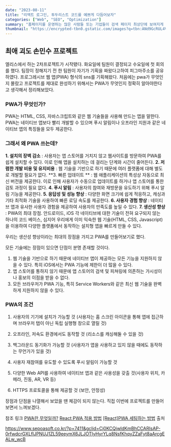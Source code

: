 ```yaml
---
date: "2023-08-11"
title: "리액트 로그인, 투두리스트 코드를 예쁘게 다듬어보자"
categories: ["Web", "SEO", "Optimization"]
summary: "홈페이지를 운영하는 많은 사람들 또는 기업들이 검색 페이지 최상단에 보여지게 하기 위해 어떤 최적화 작업을 하는지 알아보자."
thumbnail: "https://encrypted-tbn0.gstatic.com/images?q=tbn:ANd9GcRUL4VDMHPZmEV0XGeP048wapUWPzs7YJi_2w&usqp=CAU"
---
```


## 최애 괴도 손민수 프로젝트

엘리스에서 하는 2차프로젝트가 시작됐다.
화요일에 팀원이 결정되고 수요일에 첫 회의를 했다.
팀장이 정해지기 전 한 팀원이 자기가 기획을 짜왔다고하여 피그마주소를 공유하였다.
프로그레시브 웹 앱(PWA) 형식의 sns를 기획해왔다. 처음에는 pwa가 무엇인지 몰랐고 프로젝트를 제대로 완성하기 위해서는 PWA가 무엇인지 정확히 알아야한다고 생각해서 정리해보았다.

### PWA가 무엇인가?

PWA는 HTML, CSS, 자바스크립트와 같은 웹 기술들을 사용해 만드는 앱을 말한다. PWA는 네이티브 앱보다 빨리 개발할 수 있으며 푸시 알림이나 오프라인 지원과 같은 네이티브 앱의 특징들을 모두 제공한다.

### 그래서 왜 PWA 쓰는데?

**1. 설치의 장벽 감소**
: 사용자는 앱 스토어를 거치지 않고 웹사이트를 방문하여 PWA를 쉽게 설치할 수 있다. 이로 인해 앱을 설치하는 데 걸리는 단계와 시간이 줄어든다.
**2. 저렴한 개발 비용 및 유지비용**
: 웹 기술을 기반으로 하기 때문에 여러 플랫폼에 대해 별도로 개발할 필요가 없다.
**3. 빠른 업데이트 **
: 웹 애플리케이션의 특성상 자동으로 최신 버전을 제공한다. 이로 인해 사용자가 수동으로 업데이트를 하거나 앱 스토어를 통한 검토 과정이 필요 없다.
**4. 푸시 알림**
: 사용자의 참여와 재방문을 유도하기 위해 푸시 알림 기능을 제공한다.
**5. 응답성 및 성능 향상**
: 다양한 화면 크기에 쉽게 적응하고, 캐싱과 기타 최적화 기술을 사용하여 빠른 로딩 속도를 제공한다.
**6. 사용자 경험 향상**
: 네이티브 앱과 유사한 사용자 경험을 제공하여 사용자의 만족도를 높일 수 있다.
**7. 생산성 향상**
: PWA의 최대 장점. 안드로이드, iOS 각 네이티브에 대한 기술이 전혀 요구되지 않는 하나의 코드 베이스, 심지어 우리에게 이미 익숙한 웹 기술(HTML, CSS, Javascript)을 이용하여 다양한 플랫폼에서 동작하는 설치형 앱을 빠르게 만들 수 있다.

우리는 생산성 향상이라는 최대의 장점을 가지고 PWA를 만들어보기로 했다.

모든 기술에는 장점이 있으면 단점이 분명 존재할 것이다.

1. 웹 기술을 기반으로 하기 때문에 네이티브 앱이 제공하는 모든 기능을 지원하지 않을 수 있다. 특히 iOS에서는 PWA 기능에 제한이 더 많을 수 있다.
2. 앱 스토어를 통하지 않기 때문에 앱 스토어의 검색 및 피쳐링에 의존하는 가시성이나 홍보의 이점을 받을 수 없다.
3. 모든 브라우저가 PWA 기능, 특히 Service Workers와 같은 최신 웹 기술을 완벽하게 지원하지 않을 수 있다.

### PWA의 조건

1. 사용자의 기기에 설치가 가능할 것 (사용자는 홈 스크린 아이콘을 통해 앱에 접근하며 브라우저 탭이 아닌 독립 실행형 창으로 열릴 것)

2. 오프라인, 저속도 환경에서도 동작할 것 (리소스를 캐싱해둘 수 있을 것)

3. 백그라운드 동기화가 가능할 것 (사용자가 앱을 사용하고 있지 않을 때에도 동작하는 무언가가 있을 것)

4. 사용자 재참여를 유도할 수 있도록 푸시 알림이 가능할 것

5. 다양한 Web API를 사용하여 네이티브 앱과 같은 사용성을 갖출 것(사용자 위치, 카메라, 진동, AR, VR 등)

6. HTTPS 프로토콜을 통해 제공할 것 (보안, 안정성)

장점과 단점을 나열해서 보았을 땐 체감이 되지 않는다.
직접 이번에 프로젝트를 만들어보면서 느껴보겠다.

참조 링크
[PWA란 무엇일까?](https://elice.io/newsroom/pwa_1)
[React PWA 적용 방법](https://elice.io/newsroom/pwa_2)
[[React]PWA 세팅하는 방법](https://www.saichoiblog.com/react-pwa/)
출처

https://www.sepoasoft.co.kr/?p=7411&gclid=Cj0KCQjwldKmBhCCARIsAP-0rfwdcrGXLflJPNUJ1ZL59eeymX6JLJOTIyHyrYLq8NsfKhqyZZaFyt8aArcgEALw_wcB
